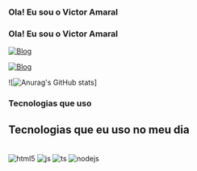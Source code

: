 ### Ola! Eu sou o Victor Amaral
### Ola! Eu sou o Victor Amaral
[![Blog](https://img.shields.io/badge/Instagram-E4405F?style=for-the-badge&logo=instagram&logoColor=white)](https://www.instagram.com/vamaral_/)

[![Blog](    https://img.shields.io/badge/LinkedIn-0077B5?style=for-the-badge&logo=linkedin&logoColor=white)](https://www.linkedin.com/in/victor-amaral-484a39337/)

![![Anurag's GitHub stats](https://github-readme-stats.vercel.app/api?username=Vamarall&show_icons=true&theme=transparent)]

### Tecnologias que uso

## Tecnologias que eu uso no meu dia

<div style="display: inline_block"><br>
  <img align="center" alt="html5" src="https://img.shields.io/badge/Java-ED8B00?style=for-the-badge&logo=openjdk&logoColor=white" />

  <img align="center" alt="js" src="https://img.shields.io/badge/C%2B%2B-00599C?style=for-the-badge&logo=c%2B%2B&logoColor=white" />
  <img align="center" alt="ts" src="
  https://img.shields.io/badge/HTML5-E34F26?style=for-the-badge&logo=html5&logoColor=white" />
  <img align="center" alt="nodejs" src="https://img.shields.io/badge/CSS-239120?&style=for-the-badge&logo=css3&logoColor=white" />
</div>




